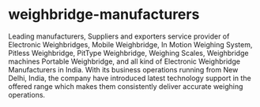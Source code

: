# weighbridge-manufacturers
Leading manufacturers, Suppliers and exporters service provider of  Electronic Weighbridges, Mobile Weighbridge, In Motion Weighing System, Pitless Weighbridge, PitType   Weighbridge, Weighing Scales, Weighbridge machines Portable Weighbridge, and all kind of Electronic Weighbridge Manufacturers in India. With its business operations running from New Delhi, India, the company have introduced latest technology support in the offered range which makes them consistently deliver accurate weighing operations. 
